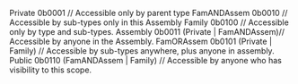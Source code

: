 Private		0b0001						   // Accessible only by parent type
FamANDAssem	0b0010						   // Accessible by sub-types only in this Assembly
Family		0b0100						   // Accessible only by type and sub-types.
Assembly	0b0011	(Private | FamANDAssem)// Accessible by anyone in the Assembly.
FamORAssem	0b0101	(Private | Family)     // Accessible by sub-types anywhere, plus anyone in assembly.
Public		0b0110  (FamANDAssem 	| Family) // Accessible by anyone who has visibility to this scope.
